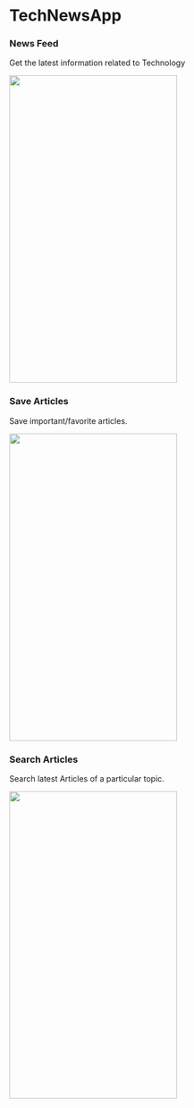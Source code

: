 # TechNewsApp

### News Feed ###

Get the latest information related to Technology  

 <img src="https://user-images.githubusercontent.com/70392921/168871325-1e8d9bde-fca1-4dd7-ae7f-1ee731befccc.jpg " width="300" height="550" /> 

### Save Articles ###
Save important/favorite articles.

<img src= "https://user-images.githubusercontent.com/70392921/168871334-2e295e50-a8e9-459f-a8ed-b5860904a633.jpg" width="300" height="550" />

### Search Articles ###
Search latest Articles of a particular topic.

<img src= "https://user-images.githubusercontent.com/70392921/168871342-929d6303-2742-4fde-8f38-88c0b400cf7d.jpg" width="300" height="550" />

